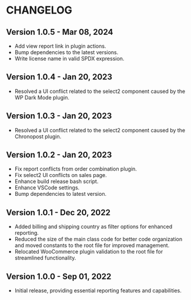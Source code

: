 # CHANGELOG

## Version 1.0.5 - Mar 08, 2024

- Add view report link in plugin actions.
- Bump dependencies to the latest versions.
- Write license name in valid SPDX expression.

## Version 1.0.4 - Jan 20, 2023

- Resolved a UI conflict related to the select2 component caused by the WP Dark Mode plugin.

## Version 1.0.3 - Jan 20, 2023

- Resolved a UI conflict related to the select2 component caused by the Chronopost plugin.

## Version 1.0.2 - Jan 20, 2023

- Fix report conflicts from order combination plugin.
- Fix select2 UI conflicts on sales page.
- Enhance build release bash script.
- Enhance VSCode settings.
- Bump dependencies to latest version.

## Version 1.0.1 - Dec 20, 2022

- Added billing and shipping country as filter options for enhanced reporting.
- Reduced the size of the main class code for better code organization and moved constants to the root file for improved management.
- Relocated WooCommerce plugin validation to the root file for streamlined functionality.

## Version 1.0.0 - Sep 01, 2022

- Initial release, providing essential reporting features and capabilities.

